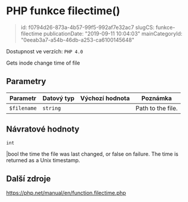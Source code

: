 PHP funkce filectime()
======================

> id: f0794d26-873a-4b57-99f5-992af7e32ac7
> slugCS: funkce-filectime
> publicationDate: "2019-09-11 10:04:03"
> mainCategoryId: "0eeab3a7-a54b-46db-a253-ca6100145648"

Dostupnost ve verzích: `PHP 4.0`

Gets inode change time of file


Parametry
--------------

| Parametr | Datový typ | Výchozí hodnota | Poznámka |
|-----|-----|-----|-----|
| `$filename` | `string` |  | Path to the file. |


Návratové hodnoty
----------------

`int`

|bool the time the file was last changed, or false on failure.
The time is returned as a Unix timestamp.

Další zdroje
------------

https://php.net/manual/en/function.filectime.php
